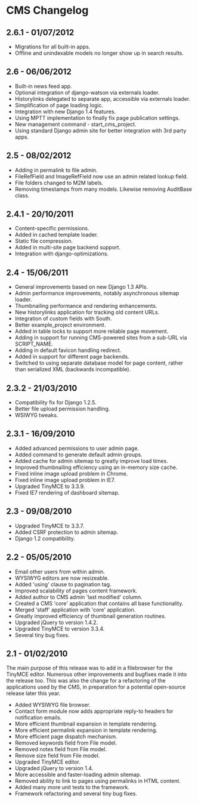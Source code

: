 CMS Changelog
=============


2.6.1 - 01/07/2012
------------------

*   Migrations for all built-in apps.
*   Offline and unindexable models no longer show up in search results.


2.6 - 06/06/2012
----------------

*   Built-in news feed app.
*   Optional integration of django-watson via externals loader.
*   Historylinks delegated to separate app, accessible via externals loader.
*   Simplification of page loading logic.
*   Integration with new Django 1.4 features.
*   Using MPTT implementation to finally fix page publication settings.
*   New management command - start_cms_project.
*   Using standard Django admin site for better integration with 3rd party apps.  


2.5 - 08/02/2012
----------------

*   Adding in permalink to file admin.
*   FileRefField and ImageRefField now use an admin related lookup field.
*   File folders changed to M2M labels.
*   Removing timestamps from many models. Likewise removing AuditBase class.


2.4.1 - 20/10/2011
------------------

*   Content-specific permissions.
*   Added in cached template loader.
*   Static file compression.
*   Added in multi-site page backend support.
*   Integration with django-optimizations.


2.4 - 15/06/2011
----------------

*   General improvements based on new Django 1.3 APIs.
*   Admin performance improvements, notably asynchronous sitemap loader.
*   Thumbnailing performance and rendering enhancements.
*   New historylinks application for tracking old content URLs.
*   Integration of custom fields with South.
*   Better example_project environment.
*   Added in table locks to support more reliable page movement.
*   Adding in support for running CMS-powered sites from a sub-URL via SCRIPT_NAME.
*   Adding in default favicon handling redirect.
*   Added in support for different page backends.
*   Switched to using separate database model for page content, rather than serialized XML (backwards incompatible).


2.3.2 - 21/03/2010
------------------

*   Compatibility fix for Django 1.2.5.
*   Better file upload permission handling.
*   WSIWYG tweaks.


2.3.1 - 16/09/2010
------------------

*   Added advanced permissions to user admin page.
*   Added command to generate default admin groups.
*   Added cache for admin sitemap to greatly improve load times.
*   Improved thumbnailing efficiency using an in-memory size cache.
*   Fixed inline image upload problem in Chrome.
*   Fixed inline image upload problem in IE7.
*   Upgraded TinyMCE to 3.3.9.
*   Fixed IE7 rendering of dashboard sitemap.


2.3 - 09/08/2010
----------------

*   Upgraded TinyMCE to 3.3.7.
*   Added CSRF protection to admin sitemap.
*   Django 1.2 compatibility.


2.2 - 05/05/2010
----------------

*   Email other users from within admin.
*   WYSIWYG editors are now resizeable.
*   Added 'using' clause to pagination tag.
*   Improved scalability of pages content framework.
*   Added author to CMS admin 'last modified' column.
*   Created a CMS 'core' application that contains all base functionality.
*   Merged 'staff' application with 'core' application.
*   Greatly improved efficiency of thumbnail generation routines.
*   Upgraded jQuery to version 1.4.2.
*   Upgraded TinyMCE to version 3.3.4.
*   Several tiny bug fixes.


2.1 - 01/02/2010
----------------

The main purpose of this release was to add in a filebrowser for the TinyMCE
editor. Numerous other improvements and bugfixes made it into the release too.
This was also the change for a refactoring of the applications used by the CMS,
in preparation for a potential open-source release later this year.

*   Added WYSIWYG file browser.
*   Contact form module now adds appropriate reply-to headers for notification emails.
*   More efficient thumbnail expansion in template rendering.
*   More efficient permalink expansion in template rendering.
*   More efficient page dispatch mechanism.
*   Removed keywords field from File model.
*   Removed notes field from File model.
*   Remove size field from File model.
*   Upgraded TinyMCE editor.
*   Upgraded jQuery to version 1.4.
*   More accessible and faster-loading admin sitemap.
*   Removed ability to link to pages using permalinks in HTML content.
*   Added many more unit tests to the framework.
*   Framework refactoring and several tiny bug fixes.